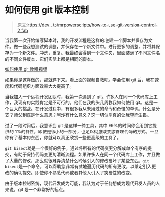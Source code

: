 # 如何使用 git 版本控制

> 原文:[https://dev . to/mrpowerscripts/how-to-use-git-version-control-2 fab](https://dev.to/mrpowerscripts/how-to-use-git-version-control-2fab)

当我第一次开始编写脚本时，我的开发流程是这样的:创建一个脚本并保存为文件。做一些我想测试的调整，并保存在一个新文件中。进行更多的调整，并将其保存为一个新文件。冲洗，重复。我最终会得到一个文件夹，里面装满了不同文件名的不同文件版本，它们实际上都是相同的脚本。

[如何使用 git 教程视频](https://www.youtube.com/watch?v=NwQ0M-pyeHQ)

如果你是这样做的，那就停下来。看上面的视频自救吧。学会使用 git 后，我在速度和代码组织方面效率大大提高了。

当我加入一个远程开发团队时，我第一次遇到了 git。许多人在同一个代码库上工作，我现有的实践肯定是不可行的。他们在我的头几周教我如何使用 git。这是一个巨大的挑战。在开发过程中，有很多我从未用过的命令和奇怪的单词。什么是分支？师父到底是什么意思？阿沙有什么意义？这一切似乎真的让我望而生畏。

过了一段时间后，我意识到 git 是这样一种工具，其中 99%的时间你会用到它提供的 1%的特性。即使是很小的一部分，也足以彻底改变您管理代码的方式。一旦你有了基本的东西，你就可以真正欣赏一些更高级的工具了。

`git bisect`就是一个很好的例子。通过将所有的代码变更分解成单个有序的提交，有助于保持代码变更的清晰流程。如果许多人在同一个代码库上工作，并且做了大量的修改，那么就很难弄清楚什么时候引入的修改破坏了某些东西。`git bisect`是一个命令，可以帮助您非常有效地遍历代码的所有更改，以确定引入更改的确切提交。即使你不熟悉代码或者其他人引入了突破性的改变。

由于版本控制系统，现代开发成为可能，我认为对于任何想成为现代开发人员的人来说，git 是一个非常好的起点。
